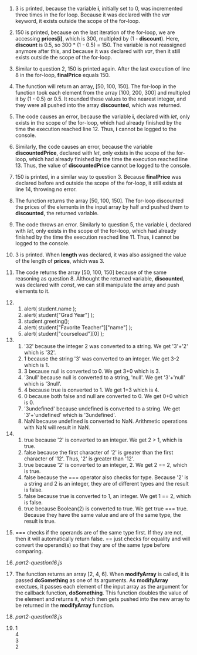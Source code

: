 1. 3 is printed, because the variable **i**, initially set to 0, was incremented three times in the for loop. Because it was declared with the *var* keyword, it exists outside the scope of the for-loop.
2. 150 is printed, because on the last iteration of the for-loop, we are accessing **prices[i]**, which is 300, multipled by (1 - **discount**). Here, **discount** is 0.5, so 300 * (1 - 0.5) = 150. The variable is not reassigned anymore after this, and because it was declared with *var*, then it still exists outside the scope of the for-loop.
3. Similar to question 2, 150 is printed again. After the last execution of line 8 in the for-loop, **finalPrice** equals 150.
4. The function will return an array, [50, 100, 150]. The for-loop in the function took each element from the array [100, 200, 300] and multipled it by (1 - 0.5) or 0.5. It rounded these values to the nearest integer, and they were all pushed into the array **discounted**, which was returned.
5. The code causes an error, because the variable **i**, declared with *let*, only exists in the scope of the for-loop, which had already finished by the time the execution reached line 12. Thus, **i** cannot be logged to the console.
6. Similarly, the code causes an error, because the variable **discountedPrice**, declared with *let*, only exists in the scope of the for-loop, which had already finished by the time the execution reached line 13. Thus, the value of **discountedPrice** cannot be logged to the console.
7. 150 is printed, in a similar way to question 3. Because **finalPrice** was declared before and outside the scope of the for-loop, it still exists at line 14, throwing no error.
8. The function returns the array [50, 100, 150]. The for-loop discounted the prices of the elements in the input array by half and pushed them to **discounted**, the returned variable.
9. The code throws an error. Similarly to question 5, the variable **i**, declared with *let*, only exists in the scope of the for-loop, which had already finished by the time the execution reached line 11. Thus, **i** cannot be logged to the console.
10. 3 is printed. When **length** was declared, it was also assigned the value of the length of **prices**, which was 3.
11. The code returns the array [50, 100, 150] because of the same reasoning as question 8. Althought the returned variable, **discounted**, was declared with *const*, we can still manipulate the array and push elements to it. 
12. 
    1.  alert( student.name );
    2.  alert( student["Grad Year"] );
    3.  student.greeting();
    4.  alert( student["Favorite Teacher"]["name"] );
    5.  alert( student["courseload"][0] );
13. 
    1. '32' because the integer 2 was converted to a string. We get '3'+'2' which is '32'.
    2.  1 because the string '3' was converted to an integer. We get 3-2 which is 1.
    3.  3 because null is converted to 0. We get 3+0 which is 3.
    4.  '3null' because null is converted to a string, 'null'. We get '3'+'null' which is '3null'.
    5.  4 because true is converted to 1. We get 1+3 which is 4.
    6.  0 because both false and null are converted to 0. We get 0+0 which is 0.
    7.  '3undefined' because undefined is converted to a string. We get '3'+'undefined' which is '3undefined'.
    8.  NaN because undefined is converted to NaN. Arithmetic operations with NaN will result in NaN.
14. 
    1.  true because '2' is converted to an integer. We get 2 > 1, which is true.
    2.  false because the first character of '2' is greater than the first character of '12'. Thus, '2' is greater than '12'.
    3.  true because '2' is converted to an integer, 2. We get 2 == 2, which is true.
    4.  false because the === operator also checks for type. Because '2' is a string and 2 is an integer, they are of different types and the result is false.
    5.  false because true is converted to 1, an integer. We get 1 == 2, which is false.
    6.  true because Boolean(2) is converted to true. We get true === true. Because they have the same value and are of the same type, the result is true.

15. === checks if the operands are of the same type first. If they are not, then it will automatically return false. == just checks for equality and will convert the operand(s) so that they are of the same type before comparing.
16. *part2-question16.js*
17. The function returns an array [2, 4, 6]. When **modifyArray** is called, it is passed **doSomething** as one of its arguments. As **modifyArray** exectues, it passes each element of the input array as the argument for the callback function, **doSomething**. This function doubles the value of the element and returns it, which then gets pushed into the new array to be returned in the **modifyArray** function.
18. *part2-question18.js*
19. 1\
    4\
    3\
    2